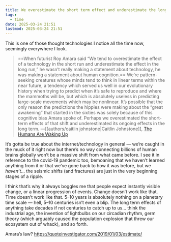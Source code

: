 ```yaml
---
title: We overestimate the short term effect and underestimate the long term
tags:
  - time
date: 2025-03-24 21:51
lastmod: 2025-03-24 21:51
---
```

This is one of those thought technologies I notice all the time now, seemingly everywhere I look.

> ==When futurist Roy Amara said “We tend to overestimate the effect of a technology in the short run and underestimate the effect in the long run,” he wasn’t really making a statement about technology, he was making a statement about human cognition.== We’re pattern-seeking creatures whose minds tend to think in linear terms within the near future, a tendency which served us well in our evolutionary history when trying to predict when it’s safe to reproduce and where the mammoths will be, but which is absolutely useless in predicting large-scale movements which may be nonlinear. It’s possible that the only reason the predictions the hippies were making about the “great awakening” that started in the sixties was solely because of this cognitive bias Amara spoke of. Perhaps we overestimated the short-term effects of that shift and underestimated its ongoing effects in the long term. —[[authors/caitlin johnstone|Caitlin Johnstone]], [The Humans Are Waking Up](https://medium.com/@caityjohnstone/the-humans-are-waking-up-eb47bcfe6fac)

It’s gotta be true about the internet/technology in general — we’re caught in the muck of it right now but there’s no way connecting billions of human brains globally won’t be a massive shift from what came before. I see it in reference to the covid-19 pandemic too, bemoaning that we haven’t learned anything from it or that we’ve gone back to how it was before, but we *haven’t*… the seismic shifts (and fractures) are just in the very beginning stages of a ripple.

I think that’s why it always boggles me that people expect instantly visible change, or a linear progression of events. Change doesn’t work like that. Time doesn’t work like that. 5–10 years is absolutely nothing on a planetary time scale — hell, 5–10 centuries isn’t even a blip. The long term effects of anything take decades if not centuries to catch up to us… think the industrial age, the invention of lightbulbs on our circadian rhythm, germ theory (which arguably caused the population explosion that threw our ecosystem out of whack), and so forth.

Amara’s law? https://quoteinvestigator.com/2019/01/03/estimate/